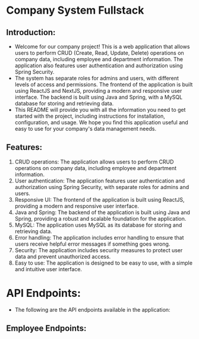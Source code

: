 # Company System Fullstack
## Introduction:
- Welcome for our company project! This is a web application that allows users to perform CRUD (Create, Read, Update, Delete) operations on company data, including employee and department information. The application also features user authentication and authorization using Spring Security.
- The system has separate roles for admins and users, with different levels of access and permissions. The frontend of the application is built using ReactJS and NextJS, providing a modern and responsive user interface. The backend is built using Java and Spring, with a MySQL database for storing and retrieving data.
- This README will provide you with all the information you need to get started with the project, including instructions for installation, configuration, and usage. We hope you find this application useful and easy to use for your company's data management needs.

## Features:
1. CRUD operations: The application allows users to perform CRUD operations on company data, including employee and department information.
2. User authentication: The application features user authentication and authorization using Spring Security, with separate roles for admins and users.
3. Responsive UI: The frontend of the application is built using ReactJS, providing a modern and responsive user interface.
4. Java and Spring: The backend of the application is built using Java and Spring, providing a robust and scalable foundation for the application.
5. MySQL: The application uses MySQL as its database for storing and retrieving data.
6. Error handling: The application includes error handling to ensure that users receive helpful error messages if something goes wrong.
7. Security: The application includes security measures to protect user data and prevent unauthorized access.
8. Easy to use: The application is designed to be easy to use, with a simple and intuitive user interface.

# API Endpoints:
- The following are the API endpoints available in the application:
## Employee Endpoints:
